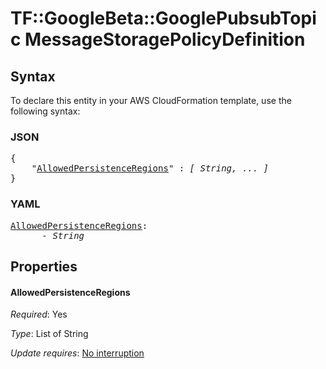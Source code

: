 # TF::GoogleBeta::GooglePubsubTopic MessageStoragePolicyDefinition

## Syntax

To declare this entity in your AWS CloudFormation template, use the following syntax:

### JSON

<pre>
{
    "<a href="#allowedpersistenceregions" title="AllowedPersistenceRegions">AllowedPersistenceRegions</a>" : <i>[ String, ... ]</i>
}
</pre>

### YAML

<pre>
<a href="#allowedpersistenceregions" title="AllowedPersistenceRegions">AllowedPersistenceRegions</a>: <i>
      - String</i>
</pre>

## Properties

#### AllowedPersistenceRegions

_Required_: Yes

_Type_: List of String

_Update requires_: [No interruption](https://docs.aws.amazon.com/AWSCloudFormation/latest/UserGuide/using-cfn-updating-stacks-update-behaviors.html#update-no-interrupt)

